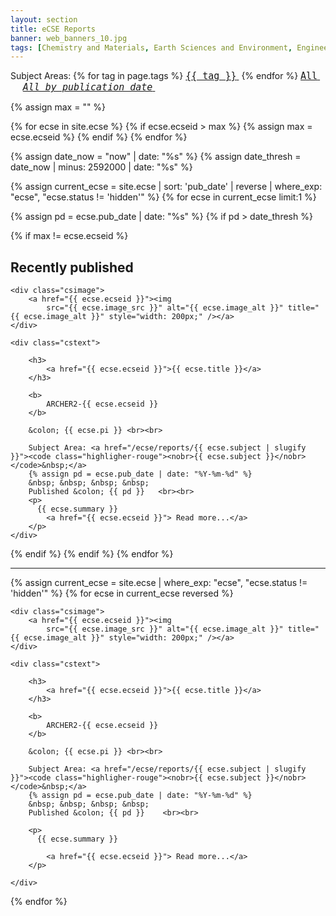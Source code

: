 ```yaml
---
layout: section
title: eCSE Reports
banner: web_banners_10.jpg
tags: [Chemistry and Materials, Earth Sciences and Environment, Engineering and Energy,  Fundamental physics, Mathematics and Computer Science]
---
```


  
<div>
Subject Areas:
{% for tag in page.tags %}
<a href="/ecse/reports/{{ tag | slugify }}" ><code  style="font-size:15px;"><nobr>{{ tag }}</nobr></code>&nbsp;</a>
{% endfor %} 
<a href="/ecse/reports/" ><code  style="font-size:15px;"><nobr>All</nobr></code>&nbsp;</a> &nbsp;&nbsp;&nbsp;&nbsp;
<a href="/ecse/reports/date" ><code  style="font-size:15px;"><nobr><i>All by publication date</i></nobr></code>&nbsp;</a> 
</div>
 
<!-- first find what is the highted ecse code -->

{% assign max = "" %}

{% for ecse in site.ecse %}
{% if ecse.ecseid > max %}
{% assign max = ecse.ecseid %}
{% endif %}
{% endfor %}



<!--  First - display the most recently published  -->

{% assign date_now = "now" | date: "%s" %}
{% assign date_thresh = date_now | minus: 2592000 | date: "%s" %}
<!-- threshold is within last 30 days -->

{% assign current_ecse = site.ecse | sort: 'pub_date' | reverse | where_exp: "ecse", "ecse.status != 'hidden'" %}
{% for ecse in current_ecse limit:1 %}

{% assign pd = ecse.pub_date | date: "%s" %}
{% if pd > date_thresh %}

<!--  but don't bother if the most recent is the highest numbered -->

{% if max != ecse.ecseid %}


## Recently published

<div class="casestudy">

	<div class="csimage">
		<a href="{{ ecse.ecseid }}"><img
			src="{{ ecse.image_src }}" alt="{{ ecse.image_alt }}" title="{{ ecse.image_alt }}" style="width: 200px;" /></a>
	</div>

	<div class="cstext">

		<h3>
			<a href="{{ ecse.ecseid }}">{{ ecse.title }}</a>
		</h3>

		<b>
			ARCHER2-{{ ecse.ecseid }} 
		</b>

 		&colon; {{ ecse.pi }} <br><br>

		Subject Area: <a href="/ecse/reports/{{ ecse.subject | slugify }}"><code class="highligher-rouge"><nobr>{{ ecse.subject }}</nobr></code>&nbsp;</a>
        {% assign pd = ecse.pub_date | date: "%Y-%m-%d" %}
		&nbsp; &nbsp; &nbsp; &nbsp;
		Published &colon; {{ pd }}   <br><br>	
		<p>
          {{ ecse.summary }}		 
			<a href="{{ ecse.ecseid }}"> Read more...</a>
		</p>
	</div>
</div>
{% endif %}
{% endif %}
{% endfor %}



<hr>





<!-- Now display all the projects, in project code order, newest first -->

{% assign current_ecse = site.ecse | where_exp: "ecse", "ecse.status != 'hidden'" %}
{% for ecse in current_ecse reversed %}



<div class="casestudy">

	<div class="csimage">
		<a href="{{ ecse.ecseid }}"><img
			src="{{ ecse.image_src }}" alt="{{ ecse.image_alt }}" title="{{ ecse.image_alt }}" style="width: 200px;" /></a>
	</div>

	<div class="cstext">

		<h3>
			<a href="{{ ecse.ecseid }}">{{ ecse.title }}</a>
		</h3>

		<b>
			ARCHER2-{{ ecse.ecseid }} 
		</b>

 		&colon; {{ ecse.pi }} <br><br>

		Subject Area: <a href="/ecse/reports/{{ ecse.subject | slugify }}"><code class="highligher-rouge"><nobr>{{ ecse.subject }}</nobr></code>&nbsp;</a>
        {% assign pd = ecse.pub_date | date: "%Y-%m-%d" %}
		&nbsp; &nbsp; &nbsp; &nbsp;
		Published &colon; {{ pd }}    <br><br>	

		<p>
          {{ ecse.summary }}
		 
			<a href="{{ ecse.ecseid }}"> Read more...</a>
		</p>

	</div>
</div>






{% endfor %}







